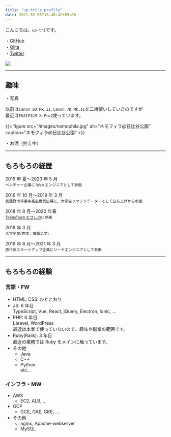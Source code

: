 ```yaml
---
title: "up-tri's profile"
date: 2021-02-05T18:40:42+09:00
---
```


こんにちは。`up-tri`です。

・[GitHub](https://github.com/up-tri)  
・[Qiita](https://qiita.com/up-tri)  
・[Twitter](https://twitter.com/up_tri_)

![](/images/brand/icon.jpg)

---

## 趣味

・写真

以前は`Canon 6D Mk.II`, `Canon 7D Mk.II`を二機使いしていたのですが  
最近は`FUJIFILM X-Pro2`使っています。

{{< figure src="/images/nemophila.jpg" alt="ネモフィラ@日比谷公園" caption="ネモフィラ@日比谷公園" >}}

・お酒（控え中）

---

## もろもろの経歴

<i class="fas fa-map-marker-alt"></i> 2015 年 夏〜2020 年 5 月  
<small>ベンチャー企業に Web エンジニアとして参画</small>

<i class="fas fa-map-marker-alt"></i> 2016 年 10 月〜2019 年 3 月  
<small>武蔵野市事業[中高生世代広場](http://www.city.musashino.lg.jp/kurashi_guide/shisetsu_jigyo/1019662.html)に、大学生ファシリテーターとして立ち上げから参画</small>

<i class="fas fa-map-marker-alt"></i> 2018 年 8 月〜2020 年春  
<small>[TeensTown むさしの](http://teens-town.main.jp/)に参画</small>

<i class="fas fa-map-marker-alt"></i> 2019 年 3 月  
<small>大学卒業(専攻：情報工学)</small>

<i class="fas fa-map-marker-alt"></i> 2019 年 8 月〜2021 年 3 月  
<small>旅行系スタートアップ企業にリードエンジニアとして参画</small>

---

## もろもろの経験

### 言語・FW

- HTML, CSS: ひととおり
- JS: 6 年目  
  TypeScript, Vue, React, jQuery, Electron, Ionic, ...
- PHP: 6 年目  
  Laravel, WordPress  
  最近は本業で使っていないので、趣味や副業の範囲です。
- Ruby(Rails): 3 年目  
  直近の業務では Ruby をメインに触っています。
- その他
  - Java
  - C++
  - Python  
    etc...

### インフラ・MW

- AWS
  - EC2, ALB, ...
- GCP
  - GCE, GAE, GKE, ...
- その他
  - nginx, Apache-webserver
  - MySQL
